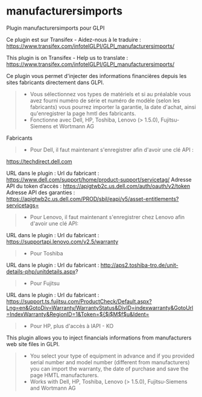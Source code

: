 # manufacturersimports
Plugin manufacturersimports pour GLPI

Ce plugin est sur Transifex - Aidez-nous à le traduire :
https://www.transifex.com/infotelGLPI/GLPI_manufacturersimports/

This plugin is on Transifex - Help us to translate :
https://www.transifex.com/infotelGLPI/GLPI_manufacturersimports/


Ce plugin vous permet d'injecter des informations financières depuis les sites fabricants directement dans GLPI.
> * Vous sélectionnez vos types de matériels et si au préalable vous avez fourni numéro de série et numéro de modèle (selon les fabricants) vous pourrez importer la garantie, la date d'achat, ainsi qu'enregistrer la page hmtl des fabricants.
> * Fonctionne avec Dell, HP, Toshiba, Lenovo (> 1.5.0), Fujitsu-Siemens et Wortmann AG

Fabricants

> * Pour Dell, il faut maintenant s'enregistrer afin d'avoir une clé API : 

https://techdirect.dell.com

URL dans le plugin :
Url du fabricant : https://www.dell.com/support/home/product-support/servicetag/
Adresse API du token d’accès : https://apigtwb2c.us.dell.com/auth/oauth/v2/token
Adresse API des garanties : https://apigtwb2c.us.dell.com/PROD/sbil/eapi/v5/asset-entitlements?servicetags=

> * Pour Lenovo, il faut maintenant s'enregistrer chez Lenovo afin d'avoir une clé API:

URL dans le plugin :
Url du fabricant : https://supportapi.lenovo.com/v2.5/warranty

> * Pour Toshiba

URL dans le plugin :
Url du fabricant : http://aps2.toshiba-tro.de/unit-details-php/unitdetails.aspx?


> * Pour Fujitsu

URL dans le plugin :
Url du fabricant : https://support.ts.fujitsu.com/ProductCheck/Default.aspx?Lng=en&GotoDiv=Warranty/WarrantyStatus&DivID=indexwarranty&GotoUrl=IndexWarranty&RegionID=1&Token=${$i$M$f$u&Ident=

> * Pour HP, plus d'accès à lAPI - KO

This plugin allows you to inject financials informations from manufacturers web site files in GLPI.
> * You select your type of equipment in advance and if you provided serial number and model number (different from manufacturers) you can import the warranty, the date of purchase and save the page HMTL manufacturers.
> * Works with Dell, HP, Toshiba, Lenovo (> 1.5.0), Fujitsu-Siemens and Wortmann AG
